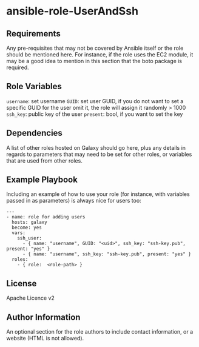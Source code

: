 ansible-role-UserAndSsh
=========


Requirements
------------

Any pre-requisites that may not be covered by Ansible itself or the role should be mentioned here. For instance, if the role uses the EC2 module, it may be a good idea to mention in this section that the boto package is required.

Role Variables
--------------
``username``: set username
``GUID``: set user GUID, if you do not want to set a specific GUID for the user omit it, the role will assign it randomly > 1000
``ssh_key``: public key of the user
``present``: bool, if you want to set the key

Dependencies
------------

A list of other roles hosted on Galaxy should go here, plus any details in regards to parameters that may need to be set for other roles, or variables that are used from other roles.

Example Playbook
----------------

Including an example of how to use your role (for instance, with variables passed in as parameters) is always nice for users too:

```
---
- name: role for adding users
  hosts: galaxy
  become: yes
  vars:
    ssh_user: 
      - { name: "username", GUID: "<uid>", ssh_key: "ssh-key.pub", present: "yes" }
      - { name: "username", ssh_key: "ssh-key.pub", present: "yes" }
  roles:
    - { role:  <role-path> }

```

License
-------
Apache Licence v2

Author Information
------------------

An optional section for the role authors to include contact information, or a website (HTML is not allowed).
